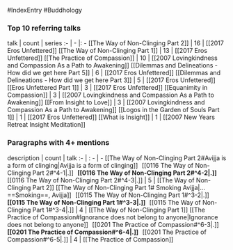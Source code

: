 #IndexEntry #Buddhology

### Top 10 referring talks
talk | count | series
:- | - |: -
[[The Way of Non-Clinging Part 2]] | 16 | [[2017 Eros Unfettered]]
[[The Way of Non-Clinging Part 1]] | 13 | [[2017 Eros Unfettered]]
[[The Practice of Compassion]] | 10 | [[2007 Lovingkindness and Compassion As a Path to Awakening]]
[[Dilemmas and Delineations - How did we get here Part 5]] | 6 | [[2017 Eros Unfettered]]
[[Dilemmas and Delineations - How did we get here Part 3]] | 5 | [[2017 Eros Unfettered]]
[[Eros Unfettered Part 1]] | 3 | [[2017 Eros Unfettered]]
[[Equanimity in Compassion]] | 3 | [[2007 Lovingkindness and Compassion As a Path to Awakening]]
[[From Insight to Love]] | 3 | [[2007 Lovingkindness and Compassion As a Path to Awakening]]
[[Logos in the Garden of Souls Part 1]] | 1 | [[2017 Eros Unfettered]]
[[What is Insight]] | 1 | [[2007 New Years Retreat Insight Meditation]]

### Paragraphs with 4+ mentions
description | count | talk
:- | : - | -
[[The Way of Non-Clinging Part 2#Avijja is a form of clinging\|Avijja is a form of clinging]] &nbsp;&nbsp;[[0116 The Way of Non-Clinging Part 2#^4-1\|.]] &nbsp; **[[0116 The Way of Non-Clinging Part 2#^4-2\|.]]** &nbsp; [[0116 The Way of Non-Clinging Part 2#^4-3\|.]] | 5 | [[The Way of Non-Clinging Part 2]]
[[The Way of Non-Clinging Part 1# Smoking Avijja\|... ==Smoking==, Avijja]] &nbsp;&nbsp;[[0115 The Way of Non-Clinging Part 1#^3-2\|.]] &nbsp; **[[0115 The Way of Non-Clinging Part 1#^3-3\|.]]** &nbsp; [[0115 The Way of Non-Clinging Part 1#^3-4\|.]] | 4 | [[The Way of Non-Clinging Part 1]]
[[The Practice of Compassion#Ignorance does not belong to anyone\|Ignorance does not belong to anyone]] &nbsp;&nbsp;[[0201 The Practice of Compassion#^6-3\|.]] &nbsp; **[[0201 The Practice of Compassion#^6-4\|.]]** &nbsp; [[0201 The Practice of Compassion#^6-5\|.]] | 4 | [[The Practice of Compassion]]

